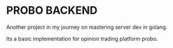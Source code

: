 # PROBO BACKEND

Another project in my journey on mastering server dev in golang.

Its a basic implementation for opinion trading platform probo.
